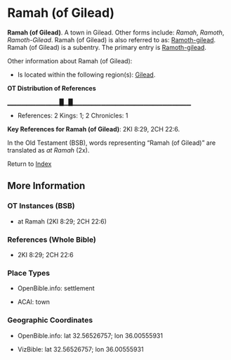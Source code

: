 # Ramah (of Gilead)
**Ramah (of Gilead)**. 
A town in Gilead. 
Other forms include: 
*Ramah*, *Ramoth*, *Ramoth-Gilead*. 
Ramah (of Gilead) is also referred to as: 
[Ramoth-gilead](Ramoth-gilead.md). 
Ramah (of Gilead) is a subentry. The primary entry is 
[Ramoth-gilead](Ramoth-gilead.md). 




Other information about Ramah (of Gilead):


* Is located within the following region(s): 
[Gilead](Gilead.md). 


**OT Distribution of References**

▁▁▁▁▁▁▁▁▁▁▁█▁█▁▁▁▁▁▁▁▁▁▁▁▁▁▁▁▁▁▁▁▁▁▁▁▁▁
* References: 2 Kings: 1; 2 Chronicles: 1



**Key References for Ramah (of Gilead)**: 
2KI 8:29, 2CH 22:6. 


In the Old Testament (BSB), words representing “Ramah (of Gilead)” are translated as 
*at Ramah* (2x). 




Return to [Index](00-Index.md)

## More Information

### OT Instances (BSB)

* at Ramah (2KI 8:29; 2CH 22:6)



### References (Whole Bible)

* 2KI 8:29; 2CH 22:6


### Place Types

* OpenBible.info: settlement

* ACAI: town



### Geographic Coordinates

* OpenBible.info: lat 32.56526757; lon 36.00555931

* VizBible: lat 32.56526757; lon 36.00555931




